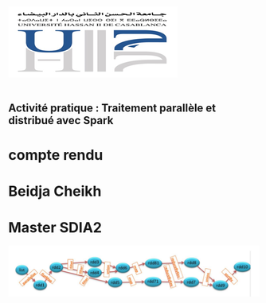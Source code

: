 <img src="./images/img1.png"><br><br>
<h2>Activité pratique : Traitement parallèle et distribué avec Spark</h2>
<h1>compte rendu</h1>
<h1>Beidja Cheikh</h1>
<h1>Master SDIA2</h1>

<img src="./images/img.png"><br><br>